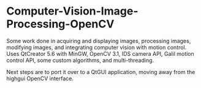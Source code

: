 # Computer-Vision-Image-Processing-OpenCV
Some work done in acquiring and displaying images, processing images, modifying images, and integrating computer vision with motion control.  Uses QtCreator 5.6 with MinGW, OpenCV 3.1, IDS camera API, Galil motion control API, some custom algorithms, and multi-threading.

Next steps are to port it over to a QtGUI application, moving away from the highgui OpenCV interface.
